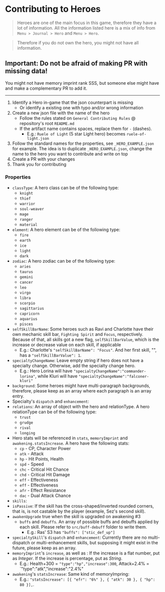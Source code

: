 # Contributing to Heroes

> Heroes are one of the main focus in this game, therefore they have a lot of information. All the information listed here is a mix of info from `Menu > Journal > Hero` and `Menu > Hero`.

> Therefore if you do not own the hero, you might not have all information.

## Important: Do not be afraid of making PR with missing data!

You might not have memory imprint rank SSS, but someone else might have and make a complementary PR to add it.

---

1. Identify a Hero in-game that the json counterpart is missing
    - Or identify a existing one with typo and/or wrong information
2. Create a new json file with the name of the hero
    - Follow the rules stated on `General Contributing Rules` @ repository's root `README.md`
    - If the artifact name contains spaces, replace them for `-` (dashes).
        - E.g.: `Ruele of Light` (5 star Light hero) becomes `ruele-of-light.json`
3. Follow the standard names for the properties, see `_HERO_EXAMPLE.json` for example. The idea is to duplicate `_HERO_EXAMPLE.json`, change the name to the hero you want to contribute and write on top
4. Create a PR with your changes
5. Thank you for contributing

### Properties

-   `classType`: A hero class can be of the following type:
    -   `knight`
    -   `thief`
    -   `warrior`
    -   `soul-weaver`
    -   `mage`
    -   `ranger`
    -   `material`
-   `element`: A hero element can be of the following type:
    -   `fire`
    -   `earth`
    -   `ice`
    -   `light`
    -   `dark`
-   `zodiac`: A hero zodiac can be of the following type:
    -   `aries`
    -   `taurus`
    -   `gemini`
    -   `cancer`
    -   `leo`
    -   `virgo`
    -   `libra`
    -   `scorpio`
    -   `sagittarius`
    -   `capricorn`
    -   `aquarius`
    -   `pisces`
-   `selfSkillBarName`: Some heroes such as Ravi and Charlotte have their own mechanic skill bar, `Fighting Spirit` and `Focus`, respectively. Because of that, all skills got a new flag, `selfSkillBarValue`, which is the increase or decrease value on each skill, if applicable
    -   E.g.: Charlotte's `"selfSkillBarName": "Focus"`. And her first skill, "", has a `"selfSkillBarValue": 1`.
-   `specialtyChangeName`: Leave empty string if hero does not have a specialty change. Otherwise, add the specialty change hero.
    -   E.g.: Hero Lorina will have `"specialtyChangeName":"commander-lorina"`, while Kluri will have `"specialtyChangeName":"falconer-kluri"`
-   `background`: Some heroes might have multi-paragraph backgrounds, therefore, please keep as an array where each paragraph is an array entry.
-   Specialty's `dispatch` and `enhancement`:
-   `relations`: An array of object with the hero and relationType. A hero relationType can be of the following type:
    -   `trust`
    -   `grudge`
    -   `rival`
    -   `longing`
-   Hero stats will be referenced in `stats`, `memoryImprint` and `awakening.statsIncrease`. A hero have the following stats:
    -   `cp` - CP, Character Power
    -   `atk` - Attack
    -   `hp` - Hit Points, Health
    -   `spd` - Speed
    -   `chc` - Critical Hit Chance
    -   `chd` - Critical Hit Damage
    -   `eff` - Effectiveness
    -   `eff` - Effectiveness
    -   `afr` - Effect Resistance
    -   `dac` - Dual Attack Chance
-   `skills`:
-   `isPassive`: If the skill has the cross-shaped/inverted rounded corners, that is, is not castable by the player (example, Sez's second skill).
-   `awakenUpgrade` true when the skill is upgraded on awakening #3
    -   `buffs` and `debuffs`. An array of possible buffs and debuffs applied by each skill. Please refer to `src/buff-debuff` folder to write them.
        -   E.g.: Ras' S3 has `"buffs": ["stic_def_up"]`
-   `specialtySkill`'s `dispatch` and `enhancement`: Currently there are no multi-dispatch or multi-enhancement skills, but supposing it might exist in the future, please keep as an array.
-   `memoryImprint`'s `increase`, as well as : If the increase is a flat number, put as _Integer_. If the increase is percentage, put as _String_.
    -   E.g.: Health+300 = `"type":"hp","increase":300`, Attack+2.4% = `"type":"atk","increase":"2.4%"
-   `awakening`'s `statsIncrease`: Same kind of memoryImpring:
    -   E.g.: `"statsIncrease": [{ "efr": "6%" }, { "atk": 30 }, { "hp": 80 }],`.

